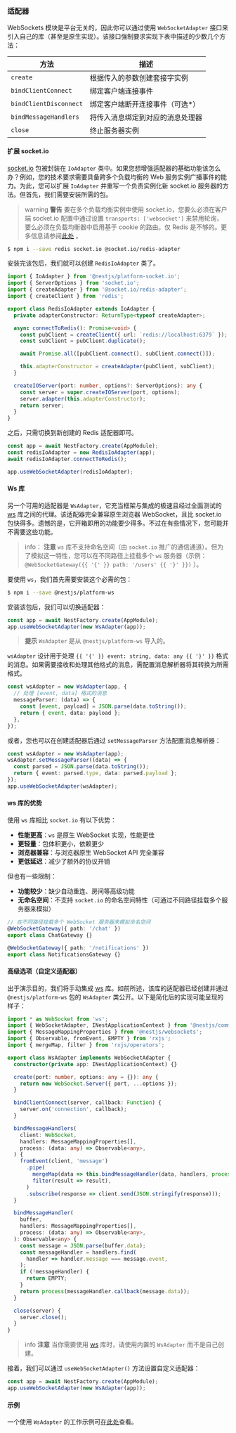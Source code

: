 ### 适配器

WebSockets 模块是平台无关的，因此你可以通过使用 `WebSocketAdapter` 接口来引入自己的库（甚至是原生实现）。该接口强制要求实现下表中描述的少数几个方法：

| 方法                    | 描述                                     |
| ----------------------- | ---------------------------------------- |
| `create`                | 根据传入的参数创建套接字实例              |
| `bindClientConnect`     | 绑定客户端连接事件                       |
| `bindClientDisconnect`  | 绑定客户端断开连接事件（可选*）           |
| `bindMessageHandlers`   | 将传入消息绑定到对应的消息处理器          |
| `close`                 | 终止服务器实例                           |

#### 扩展 socket.io

[socket.io](https://github.com/socketio/socket.io) 包被封装在 `IoAdapter` 类中。如果您想增强适配器的基础功能该怎么办？例如，您的技术要求需要具备跨多个负载均衡的 Web 服务实例广播事件的能力。为此，您可以扩展 `IoAdapter` 并重写一个负责实例化新 socket.io 服务器的方法。但首先，我们需要安装所需的包。

> warning **警告** 要在多个负载均衡实例中使用 socket.io，您要么必须在客户端 socket.io 配置中通过设置 `transports: ['websocket']` 来禁用轮询，要么必须在负载均衡器中启用基于 cookie 的路由。仅 Redis 是不够的。更多信息请参阅[此处](https://socket.io/docs/v4/using-multiple-nodes/#enabling-sticky-session) 。

```bash
$ npm i --save redis socket.io @socket.io/redis-adapter
```

安装完该包后，我们就可以创建 `RedisIoAdapter` 类了。

```typescript
import { IoAdapter } from '@nestjs/platform-socket.io';
import { ServerOptions } from 'socket.io';
import { createAdapter } from '@socket.io/redis-adapter';
import { createClient } from 'redis';

export class RedisIoAdapter extends IoAdapter {
  private adapterConstructor: ReturnType<typeof createAdapter>;

  async connectToRedis(): Promise<void> {
    const pubClient = createClient({ url: `redis://localhost:6379` });
    const subClient = pubClient.duplicate();

    await Promise.all([pubClient.connect(), subClient.connect()]);

    this.adapterConstructor = createAdapter(pubClient, subClient);
  }

  createIOServer(port: number, options?: ServerOptions): any {
    const server = super.createIOServer(port, options);
    server.adapter(this.adapterConstructor);
    return server;
  }
}
```

之后，只需切换到新创建的 Redis 适配器即可。

```typescript
const app = await NestFactory.create(AppModule);
const redisIoAdapter = new RedisIoAdapter(app);
await redisIoAdapter.connectToRedis();

app.useWebSocketAdapter(redisIoAdapter);
```

#### Ws 库

另一个可用的适配器是 `WsAdapter`，它充当框架与集成的极速且经过全面测试的 [ws](https://github.com/websockets/ws) 库之间的代理。该适配器完全兼容原生浏览器 WebSocket，且比 socket.io 包快得多。遗憾的是，它开箱即用的功能要少得多。不过在有些情况下，您可能并不需要这些功能。

> info： **注意** `ws` 库不支持命名空间（由 `socket.io` 推广的通信通道）。但为了模拟这一特性，您可以在不同路径上挂载多个 `ws` 服务器（示例： `@WebSocketGateway({{ '{' }} path: '/users' {{ '}' }})` ）。

要使用 `ws`，我们首先需要安装这个必需的包：

```bash
$ npm i --save @nestjs/platform-ws
```

安装该包后，我们可以切换适配器：

```typescript
const app = await NestFactory.create(AppModule);
app.useWebSocketAdapter(new WsAdapter(app));
```

> **提示** `WsAdapter` 是从 `@nestjs/platform-ws` 导入的。

`wsAdapter` 设计用于处理 `{{ '{' }} event: string, data: any {{ '}' }}` 格式的消息。如果需要接收和处理其他格式的消息，需配置消息解析器将其转换为所需格式。

```typescript
const wsAdapter = new WsAdapter(app, {
  // 处理 [event, data] 格式的消息
  messageParser: (data) => {
    const [event, payload] = JSON.parse(data.toString());
    return { event, data: payload };
  },
});
```

或者，您也可以在创建适配器后通过 `setMessageParser` 方法配置消息解析器：

```typescript
const wsAdapter = new WsAdapter(app);
wsAdapter.setMessageParser((data) => {
  const parsed = JSON.parse(data.toString());
  return { event: parsed.type, data: parsed.payload };
});
app.useWebSocketAdapter(wsAdapter);
```

#### ws 库的优势

使用 `ws` 库相比 `socket.io` 有以下优势：

- **性能更高**：`ws` 是原生 WebSocket 实现，性能更佳
- **更轻量**：包体积更小，依赖更少
- **浏览器兼容**：与浏览器原生 WebSocket API 完全兼容
- **更低延迟**：减少了额外的协议开销

但也有一些限制：

- **功能较少**：缺少自动重连、房间等高级功能
- **无命名空间**：不支持 `socket.io` 的命名空间特性（可通过不同路径挂载多个服务器来模拟）

```typescript
// 在不同路径挂载多个 WebSocket 服务器来模拟命名空间
@WebSocketGateway({ path: '/chat' })
export class ChatGateway {}

@WebSocketGateway({ path: '/notifications' })
export class NotificationsGateway {}
```

#### 高级选项（自定义适配器）

出于演示目的，我们将手动集成 [ws](https://github.com/websockets/ws) 库。如前所述，该库的适配器已经创建并通过 `@nestjs/platform-ws` 包的 `WsAdapter` 类公开。以下是简化后的实现可能呈现的样子：

```typescript title="ws-adapter"
import * as WebSocket from 'ws';
import { WebSocketAdapter, INestApplicationContext } from '@nestjs/common';
import { MessageMappingProperties } from '@nestjs/websockets';
import { Observable, fromEvent, EMPTY } from 'rxjs';
import { mergeMap, filter } from 'rxjs/operators';

export class WsAdapter implements WebSocketAdapter {
  constructor(private app: INestApplicationContext) {}

  create(port: number, options: any = {}): any {
    return new WebSocket.Server({ port, ...options });
  }

  bindClientConnect(server, callback: Function) {
    server.on('connection', callback);
  }

  bindMessageHandlers(
    client: WebSocket,
    handlers: MessageMappingProperties[],
    process: (data: any) => Observable<any>,
  ) {
    fromEvent(client, 'message')
      .pipe(
        mergeMap(data => this.bindMessageHandler(data, handlers, process)),
        filter(result => result),
      )
      .subscribe(response => client.send(JSON.stringify(response)));
  }

  bindMessageHandler(
    buffer,
    handlers: MessageMappingProperties[],
    process: (data: any) => Observable<any>,
  ): Observable<any> {
    const message = JSON.parse(buffer.data);
    const messageHandler = handlers.find(
      handler => handler.message === message.event,
    );
    if (!messageHandler) {
      return EMPTY;
    }
    return process(messageHandler.callback(message.data));
  }

  close(server) {
    server.close();
  }
}
```

> info **注意** 当你需要使用 [ws](https://github.com/websockets/ws) 库时，请使用内置的 `WsAdapter` 而不是自己创建。

接着，我们可以通过 `useWebSocketAdapter()` 方法设置自定义适配器：

```typescript title="main"
const app = await NestFactory.create(AppModule);
app.useWebSocketAdapter(new WsAdapter(app));
```

#### 示例

一个使用 `WsAdapter` 的工作示例可[在此处](https://github.com/nestjs/nest/tree/master/sample/16-gateways-ws)查看。
